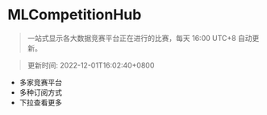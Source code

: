 # MLCompetitionHub

> 一站式显示各大数据竞赛平台正在进行的比赛，每天 16:00 UTC+8 自动更新。
  
> 更新时间: 2022-12-01T16:02:40+0800 

* 多家竞赛平台
* 多种订阅方式
* 下拉查看更多